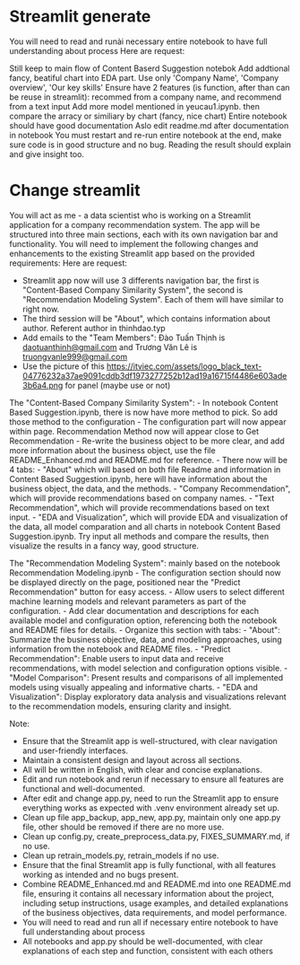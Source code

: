 # Streamlit generate

You will need to read and runài necessary entire notebook to have full understanding about process
Here are request:

Still keep to main flow of Content Baserd Suggestion notebok
Add addtional fancy, beatiful chart into EDA part.
Use only 'Company Name', 'Company overview', 'Our key skills'
Ensure have 2 features (is function, after than can be reuse in streamlit): recommed from a company name, and recommend from a text input
Add more model mentioned in yeucau1.ipynb. then compare the arracy or similiary by chart (fancy, nice chart)
Entire notebook should have good documentation
Aslo edit readme.md after documentation in notebook
You must restart and re-run entire notebook at the end, make sure code is in good structure and no bug. Reading the result should explain and give insight too.

# Change streamlit

You will act as me - a data scientist who is working on a Streamlit application for a company recommendation system. The app will be structured into three main sections, each with its own navigation bar and functionality. You will need to implement the following changes and enhancements to the existing Streamlit app based on the provided requirements:
Here are request:

- Streamlit app now will use 3 differents navigation bar, the first is "Content-Based Company Similarity System", the second is "Recommendation Modeling System". Each of them will have similar to right now.
- The third session will be "About", which contains information about author. Referent author in thinhdao.typ
- Add emails to the "Team Members": Đào Tuấn Thịnh is daotuanthinh@gmail.com and Trương Văn Lê is truongvanle999@gmail.com
- Use the picture of this https://itviec.com/assets/logo_black_text-04776232a37ae9091cddb3df1973277252b12ad19a16715f4486e603ade3b6a4.png for panel (maybe use or not)

The "Content-Based Company Similarity System":
    - In notebook Content Based Suggestion.ipynb, there is now have more method to pick. So add those method to the configuration
    - The configuration part will now appear within page. Recommendation Method now will appear close to Get Recommendation
    - Re-write the business object to be more clear, and add more information about the business object, use the file README_Enhanced.md and README.md for reference.
    - There now will be 4 tabs: 
        - "About" which will based on both file Readme and information in Content Based Suggestion.ipynb, here will have information about the business object, the data, and the methods.
        - "Company Recommendation", which will provide recommendations based on company names.
        - "Text Recommendation", which will provide recommendations based on text input.
        - "EDA and Visualization", which will provide EDA and visualization of the data, all model comparation and all charts in notebook Content Based Suggestion.ipynb. Try input all methods and compare the results, then visualize the results in a fancy way, good structure.

The "Recommendation Modeling System": mainly based on the notebook Recommendation Modeling.ipynb
    - The configuration section should now be displayed directly on the page, positioned near the "Predict Recommendation" button for easy access.
    - Allow users to select different machine learning models and relevant parameters as part of the configuration.
    - Add clear documentation and descriptions for each available model and configuration option, referencing both the notebook and README files for details.
    - Organize this section with tabs:
            - "About": Summarize the business objective, data, and modeling approaches, using information from the notebook and README files.
            - "Predict Recommendation": Enable users to input data and receive recommendations, with model selection and configuration options visible.
            - "Model Comparison": Present results and comparisons of all implemented models using visually appealing and informative charts.
            - "EDA and Visualization": Display exploratory data analysis and visualizations relevant to the recommendation models, ensuring clarity and insight.

Note:

- Ensure that the Streamlit app is well-structured, with clear navigation and user-friendly interfaces.
- Maintain a consistent design and layout across all sections.
- All will be written in English, with clear and concise explanations.
- Edit and run notebook and rerun if necessary to ensure all features are functional and well-documented.
- After edit and change app.py, need to run the Streamlit app to ensure everything works as expected with .venv environment already set up.
- Clean up file app_backup, app_new, app.py, maintain only one app.py file, other should be removed if there are no more use.
- Clean up config.py, create_preprocess_data.py, FIXES_SUMMARY.md, if no use.
- Clean up retrain_models.py, retrain_models if no use.
- Ensure that the final Streamlit app is fully functional, with all features working as intended and no bugs present.
- Combine README_Enhanced.md and README.md into one README.md file, ensuring it contains all necessary information about the project, including setup instructions, usage examples, and detailed explanations of the business objectives, data requirements, and model performance.
- You will need to read and run all if necessary entire notebook to have full understanding about process
- All notebooks and app.py should be well-documented, with clear explanations of each step and function, consistent with each others